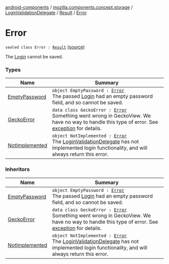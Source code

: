 [android-components](../../../../index.md) / [mozilla.components.concept.storage](../../../index.md) / [LoginValidationDelegate](../../index.md) / [Result](../index.md) / [Error](./index.md)

# Error

`sealed class Error : `[`Result`](../index.md) [(source)](https://github.com/mozilla-mobile/android-components/blob/master/components/concept/storage/src/main/java/mozilla/components/concept/storage/LoginsStorage.kt#L72)

The [Login](../../../-login/index.md) cannot be saved.

### Types

| Name | Summary |
|---|---|
| [EmptyPassword](-empty-password.md) | `object EmptyPassword : `[`Error`](./index.md)<br>The passed [Login](../../../-login/index.md) had an empty password field, and so cannot be saved. |
| [GeckoError](-gecko-error/index.md) | `data class GeckoError : `[`Error`](./index.md)<br>Something went wrong in GeckoView. We have no way to handle this type of error. See [exception](-gecko-error/exception.md) for details. |
| [NotImplemented](-not-implemented.md) | `object NotImplemented : `[`Error`](./index.md)<br>The [LoginValidationDelegate](../../index.md) has not implemented login functionality, and will always return this error. |

### Inheritors

| Name | Summary |
|---|---|
| [EmptyPassword](-empty-password.md) | `object EmptyPassword : `[`Error`](./index.md)<br>The passed [Login](../../../-login/index.md) had an empty password field, and so cannot be saved. |
| [GeckoError](-gecko-error/index.md) | `data class GeckoError : `[`Error`](./index.md)<br>Something went wrong in GeckoView. We have no way to handle this type of error. See [exception](-gecko-error/exception.md) for details. |
| [NotImplemented](-not-implemented.md) | `object NotImplemented : `[`Error`](./index.md)<br>The [LoginValidationDelegate](../../index.md) has not implemented login functionality, and will always return this error. |

